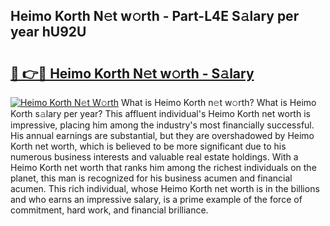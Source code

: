 ## Heimo Korth N𝚎t w𝚘rth - Part-L4E S𝚊lary per year hU92U

# <h2><a href="http://gc2208.nevu.top/?p=Heimo+Korth">🔗 👉🔴 Heimo Korth N𝚎t w𝚘rth - S𝚊lary</a></h2>

[![Heimo Korth N𝚎t W𝚘rth](https://i.imgur.com/Oavwk0R.jpeg)](http://gc2208.nevu.top/?p=Heimo+Korth)
What is Heimo Korth n𝚎t w𝚘rth? What is Heimo Korth s𝚊lary per year?
This affluent individual's Heimo Korth net worth is impressive, placing him among the industry's most financially successful. His annual earnings are substantial, but they are overshadowed by Heimo Korth net worth, which is believed to be more significant due to his numerous business interests and valuable real estate holdings. With a Heimo Korth net worth that ranks him among the richest individuals on the planet, this man is recognized for his business acumen and financial acumen. This rich individual, whose Heimo Korth net worth is in the billions and who earns an impressive salary, is a prime example of the force of commitment, hard work, and financial brilliance.
